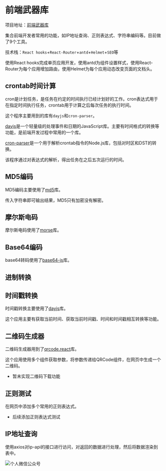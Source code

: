 # 前端武器库

项目地址：[前端武器库](https://wuqiku-buzuosheng.now.sh/)

集合前端开发者常用的功能，如IP地址查询、正则表达式、字符串编码等。目前做了9个工具。

技术栈：`React hooks`+`React-Router`+`antd`+`Helmet`+`SEO`等

使用React hooks完成单页应用开发，使用antd为组件设置样式，使用React-Router为每个应用增加路由，使用Helmet为每个应用动态改变页面的文档头。

## crontab时间计算

cron是计划任务，是任务在约定的时间执行已经计划好的工作。cron表达式用于在指定时间执行任务，crontab用于计算之后每次任务的执行时间。

这个程序主要用到的库有`dayjs`和`cron-parser`。

[dayjs](https://www.npmjs.com/package/dayjs)是一个轻量级的处理事件和日期的JavaScript库。主要有时间格式的转换等功能，是前端开发过程中常用的一个库。

[cron-parser](https://www.npmjs.com/package/cron-parser)是一个用于解析crontab指令的Node.js库，包括对时区和DST的转换。

该程序通过对表达式的解析，得出任务在之后五次运行的时间。

## MD5编码

MD5编码主要使用了[md5](https://www.npmjs.com/package/md5)库。

传入字符串即可输出结果，MD5只有加密没有解密。

## 摩尔斯电码

摩尔斯电码使用了[morse](https://www.npmjs.com/package/morse)库。

## Base64编码

base64转码使用了[base64-js](https://www.npmjs.com/package/base64-js)库。

## 进制转换

## 时间戳转换

时间戳转换主要使用了[dayjs](https://www.npmjs.com/package/dayjs)库。

这个应用主要有获取当前时间、获取当前时间戳、时间和时间戳相互转换等功能。

## 二维码生成器

二维码生成器用到了[qrcode.react](https://www.npmjs.com/package/qrcode.react)库。

这个应用使用多个组件获取参数，将参数传递给QRCode组件，在网页中生成一个二维码。

- 暂未实现二维码下载功能

## 正则测试

在网页中添加多个常用的正则表达式。

- 后续添加正则表达式测试

## IP地址查询

使用axios对ip-api的接口进行访问，对返回的数据进行处理，然后将数据渲染到表中。

![个人微信公众号](https://img-blog.csdnimg.cn/20200407111014270.jpg?x-oss-process=image/watermark,type_ZmFuZ3poZW5naGVpdGk,shadow_10,text_aHR0cHM6Ly9ibG9nLmNzZG4ubmV0L3FxXzQxOTA3ODA2,size_16,color_FFFFFF,t_70#pic_center)